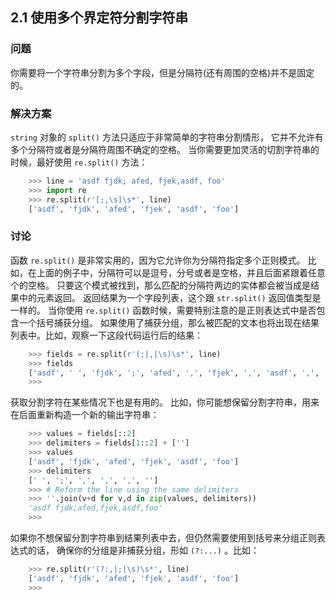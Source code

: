 ## 2.1 使用多个界定符分割字符串 ##
### 问题 ###
你需要将一个字符串分割为多个字段，但是分隔符(还有周围的空格)并不是固定的。
### 解决方案 ###
``string`` 对象的 ``split()`` 方法只适应于非常简单的字符串分割情形，
它并不允许有多个分隔符或者是分隔符周围不确定的空格。
当你需要更加灵活的切割字符串的时候，最好使用 ``re.split()`` 方法：
```python
    >>> line = 'asdf fjdk; afed, fjek,asdf, foo'
    >>> import re
    >>> re.split(r'[;,\s]\s*', line)
    ['asdf', 'fjdk', 'afed', 'fjek', 'asdf', 'foo']

```
### 讨论 ###
函数 ``re.split()`` 是非常实用的，因为它允许你为分隔符指定多个正则模式。
比如，在上面的例子中，分隔符可以是逗号，分号或者是空格，并且后面紧跟着任意个的空格。
只要这个模式被找到，那么匹配的分隔符两边的实体都会被当成是结果中的元素返回。
返回结果为一个字段列表，这个跟 ``str.split()`` 返回值类型是一样的。
当你使用 ``re.split()`` 函数时候，需要特别注意的是正则表达式中是否包含一个括号捕获分组。
如果使用了捕获分组，那么被匹配的文本也将出现在结果列表中。比如，观察一下这段代码运行后的结果：
```python
    >>> fields = re.split(r'(;|,|\s)\s*', line)
    >>> fields
    ['asdf', ' ', 'fjdk', ';', 'afed', ',', 'fjek', ',', 'asdf', ',', 'foo']
    >>>

```
获取分割字符在某些情况下也是有用的。
比如，你可能想保留分割字符串，用来在后面重新构造一个新的输出字符串：
```python
    >>> values = fields[::2]
    >>> delimiters = fields[1::2] + ['']
    >>> values
    ['asdf', 'fjdk', 'afed', 'fjek', 'asdf', 'foo']
    >>> delimiters
    [' ', ';', ',', ',', ',', '']
    >>> # Reform the line using the same delimiters
    >>> ''.join(v+d for v,d in zip(values, delimiters))
    'asdf fjdk;afed,fjek,asdf,foo'
    >>>

```
如果你不想保留分割字符串到结果列表中去，但仍然需要使用到括号来分组正则表达式的话，
确保你的分组是非捕获分组，形如 ``(?:...)`` 。比如：
```python
    >>> re.split(r'(?:,|;|\s)\s*', line)
    ['asdf', 'fjdk', 'afed', 'fjek', 'asdf', 'foo']
    >>>

